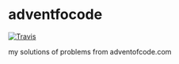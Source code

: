 # adventfocode

[![Travis](https://img.shields.io/travis/mrnz/adventofcode.svg?maxAge=20&style=plastic)](https://travis-ci.org/mrnz/adventofcode)

my solutions of problems from adventofcode.com
